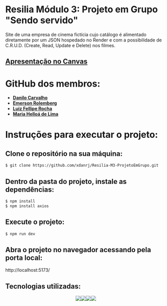 # Resilia Módulo 3: Projeto em Grupo "Sendo servido"
Site de uma empresa de cinema fictícia cujo catálogo é alimentado diretamente por um JSON hospedado no Render e com a possibilidade de C.R.U.D. (Create, Read, Update e Delete) nos filmes.

## [Apresentação no Canvas](https://www.canva.com/design/DAFY3ikW7CM/KChEriwzrt46PXwoh3ENig/view?utm_content=DAFY3ikW7CM&utm_campaign=designshare&utm_medium=link2&utm_source=sharebutton#1)

# GitHub dos membros:
- **[Danilo Carvalho](https://github.com/xdanrj)**
- **[Emerson Rolemberg](https://github.com/EmersonRolemberg)**
- **[Luiz Fellipe Rocha](https://github.com/felpferreira)**
- **[Maria Helloá de Lima](https://github.com/MariaHelloa)**


# Instruções para executar o projeto:

## Clone o repositório na sua máquina:

```sh
$ git clone https://github.com/xdanrj/Resilia-M3-ProjetoEmGrupo.git
```
## Dentro da pasta do projeto, instale as dependências:

```sh
$ npm install
$ npm install axios
```
## Execute o projeto:

```sh
$ npm run dev
```

## Abra o projeto no navegador acessando pela porta local:
http://localhost:5173/

## Tecnologias utilizadas:
<div style="display: flex; justify-content: center;">
  <img src="https://img.shields.io/badge/React-20232A?style=for-the-badge&logo=react&logoColor=61DAFB">
  <img src="https://img.shields.io/badge/vite-%23646CFF.svg?style=for-the-badge&logo=vite&logoColor=white">
  <img src="https://img.shields.io/badge/Node.js-43853D?style=for-the-badge&logo=node.js&logoColor=white">
  <img src="https://img.shields.io/badge/javascript-%23323330.svg?style=for-the-badge&logo=javascript&logoColor=%23F7DF1E">
</div>
